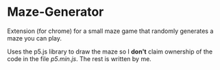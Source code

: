 # Maze-Generator
Extension (for chrome) for a small maze game that randomly generates a maze you can play.

Uses the p5.js library to draw the maze so I **don't** claim ownership of the code in the file *p5.min.js*. The rest is written by me.
